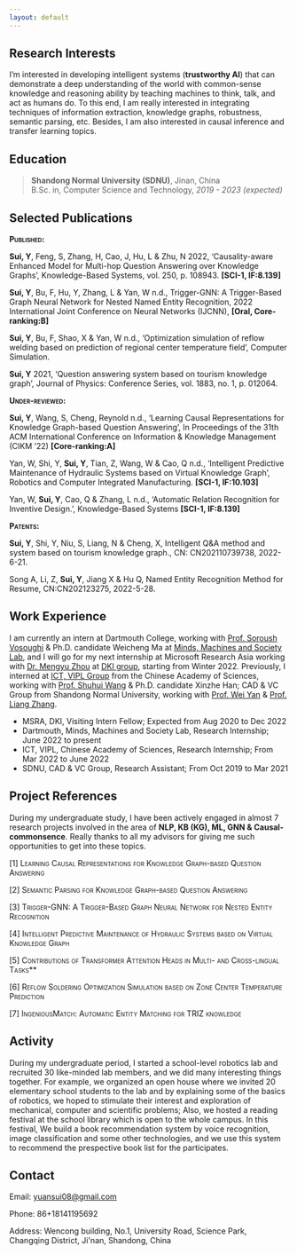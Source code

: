 ```yaml
---
layout: default
---
```


## Research Interests

I’m interested in developing intelligent systems (**trustworthy AI**) that can demonstrate a deep understanding of the world with common-sense knowledge and reasoning ability by teaching machines to think, talk, and act as humans do. To this end, I am really interested in integrating techniques of information extraction, knowledge graphs, robustness, semantic parsing, etc. Besides, I am also interested in causal inference and transfer learning topics. 

## Education

>**Shandong Normal University (SDNU)**, Jinan, China \
>B.Sc. in, Computer Science and Technology, *2019 - 2023 (expected)*

## Selected Publications

**<span class="smallcaps">Published:</span>**

**Sui, Y**, Feng, S, Zhang, H, Cao, J, Hu, L & Zhu, N 2022,
‘Causality-aware Enhanced Model for Multi-hop Question Answering over
Knowledge Graphs’, Knowledge-Based Systems, vol. 250, p. 108943.
**\[SCI-1, IF:8.139\]**

**Sui, Y**, Bu, F, Hu, Y, Zhang, L & Yan, W n.d., Trigger-GNN: A
Trigger-Based Graph Neural Network for Nested Named Entity Recognition,
2022 International Joint Conference on Neural Networks (IJCNN),
**\[Oral, Core-ranking:B\]**

**Sui, Y**, Bu, F, Shao, X & Yan, W n.d., ‘Optimization simulation of
reflow welding based on prediction of regional center temperature
field’, Computer Simulation.

**Sui, Y** 2021, ‘Question answering system based on tourism knowledge
graph’, Journal of Physics: Conference Series, vol. 1883, no. 1, p.
012064.

**<span class="smallcaps">Under-reviewed:</span>**

**Sui, Y**, Wang, S, Cheng, Reynold n.d., ‘Learning Causal
Representations for Knowledge Graph-based Question Answering’, In
Proceedings of the 31th ACM International Conference on Information &
Knowledge Management (CIKM ’22) **\[Core-ranking:A\]**

Yan, W, Shi, Y, **Sui, Y**, Tian, Z, Wang, W & Cao, Q n.d., ‘Intelligent
Predictive Maintenance of Hydraulic Systems based on Virtual Knowledge
Graph’, Robotics and Computer Integrated Manufacturing. **\[SCI-1,
IF:10.103\]**

Yan, W, **Sui, Y**, Cao, Q & Zhang, L n.d., ‘Automatic Relation
Recognition for Inventive Design.’, Knowledge-Based Systems **\[SCI-1,
IF:8.139\]**

**<span class="smallcaps">Patents:</span>**

**Sui, Y**, Shi, Y, Niu, S, Liang, N & Cheng, X, Intelligent Q&A method
and system based on tourism knowledge graph., CN: CN202110739738,
2022-6-21.

Song A, Li, Z, **Sui, Y**, Jiang X & Hu Q, Named Entity Recognition
Method for Resume, CN:CN202123275, 2022-5-28.


## Work Experience

I am currently an intern at Dartmouth College, working with [Prof. Soroush Vosoughi](https://www.cs.dartmouth.edu/~soroush/index.html) & Ph.D. candidate Weicheng Ma at [Minds, Machines and Society Lab](https://www.cs.dartmouth.edu/~soroush/Projects.html), and I will go for my next internship at Microsoft Research Asia working with [Dr. Mengyu Zhou](https://www.microsoft.com/en-us/research/people/mezho/) at [DKI group](https://www.microsoft.com/en-us/research/group/data-knowledge-intelligence/), starting from Winter 2022. Previously, I interned at [ICT, VIPL Group](https://vipl.ict.ac.cn) from the Chinese Academy of Sciences, working with [Prof. Shuhui Wang](https://vipl.ict.ac.cn/people/shwang/) & Ph.D. candidate Xinzhe Han; CAD & VC Group from Shandong Normal University, working with [Prof. Wei Yan](https://sarryyan.github.io/) & [Prof. Liang Zhang](https://faculty.sdu.edu.cn/zhangliang/en/index.htm).

- MSRA, DKI, Visiting Intern Fellow; Expected from Aug 2020 to Dec 2022
- Dartmouth, Minds, Machines and Society Lab,  Research Internship; June 2022 to present
- ICT, VIPL, Chinese Academy of Sciences, Research Internship; From Mar 2022 to June 2022
- SDNU, CAD & VC Group, Research Assistant; From Oct 2019 to Mar 2021

## Project References
During my undergraduate study, I have been actively engaged in almost 7 research projects involved in the area of **NLP, KB (KG), ML, GNN & Causal-commonsence**. Really thanks to all my advisors for giving me such opportunities to get into these topics.

<span class="smallcaps">[1] Learning Causal Representations for Knowledge Graph-based Question Answering</span>

<span class="smallcaps">[2] Semantic Parsing for Knowledge Graph-based Question Answering</span>

<span class="smallcaps">[3] Trigger-GNN: A Trigger-Based Graph Neural Network for Nested Entity Recognition</span>

<span class="smallcaps">[4] Intelligent Predictive Maintenance of Hydraulic Systems based on Virtual Knowledge Graph</span>

<span class="smallcaps">[5] Contributions of Transformer Attention Heads in Multi- and Cross-lingual Tasks</span>**

<span class="smallcaps">[6] Reflow Soldering Optimization Simulation based on Zone Center Temperature Prediction</span>

<span class="smallcaps">[7] IngeniousMatch: Automatic Entity Matching for TRIZ knowledge</span>



## Activity
During my undergraduate period, I started a school-level robotics lab and recruited 30 like-minded lab members, and we did many interesting things together. For example, we organized an open house where we invited 20 elementary school students to the lab and by explaining some of the basics of robotics, we hoped to stimulate their interest and exploration of mechanical, computer and scientific problems; Also, we hosted a reading festival at the school library which is open to the whole campus. In this festival, We build a book recommendation system by voice recognition, image classification and some other technologies, and we use this system to recommend the prespective book list for the participates.

## Contact
Email: yuansui08@gmail.com

Phone: 86+18141195692

Address: Wencong building, No.1, University Road, Science Park, Changqing District, Ji'nan, Shandong, China
